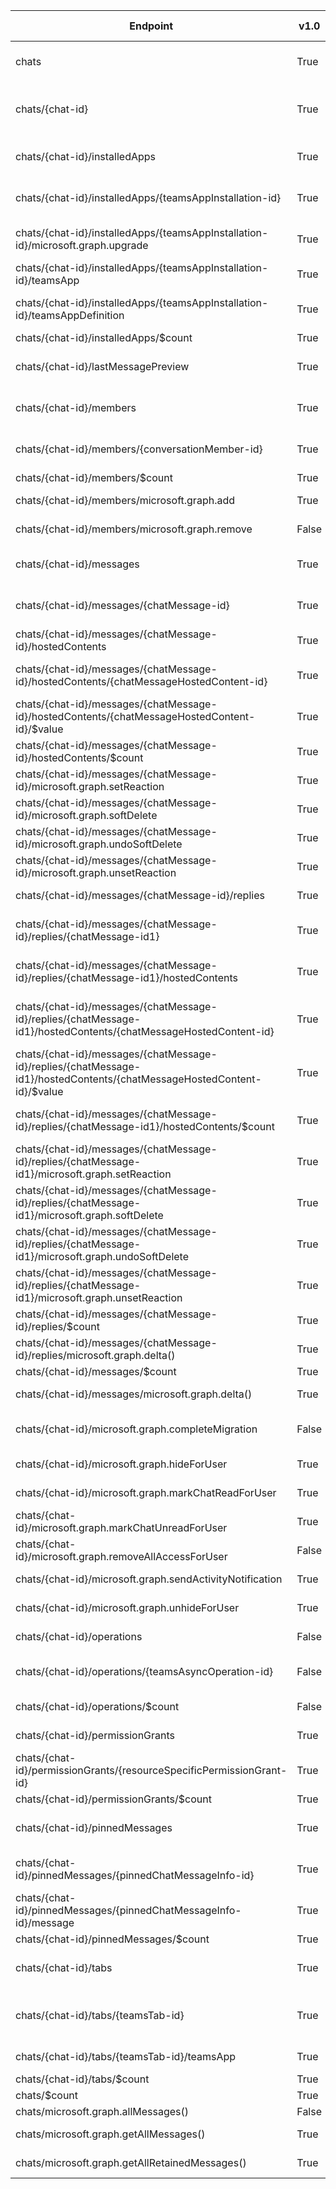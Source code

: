 | Endpoint | v1.0 | V1.0-Url | v1.0-Methods | v1.0-docs | beta | Beta-Url | Beta-Methods | Beta-Docs | Path | Root | Children | Segment |
| ----------| ----------| ----------| ----------| ----------| ----------| ----------| ----------| ----------| ----------| ----------| ----------| ----------|
| chats| True| https://graph.microsoft.com/v1.0/chats| Get Post| https://learn.microsoft.com/graph/api/chat-list?view=graph-rest-1.0 https://learn.microsoft.com/graph/api/chat-post?view=graph-rest-1.0| True| https://graph.microsoft.com/beta/chats| Get Post| https://learn.microsoft.com/graph/api/chat-list?view=graph-rest-beta https://learn.microsoft.com/graph/api/chat-post?view=graph-rest-beta| chats| chats| 5| chats|
| chats/{chat-id}| True| https://graph.microsoft.com/v1.0/chats/{chat-id}| Get Patch Delete| https://learn.microsoft.com/graph/api/chat-get?view=graph-rest-1.0 https://learn.microsoft.com/graph/api/chat-patch?view=graph-rest-1.0 https://learn.microsoft.com/graph/api/chat-delete?view=graph-rest-1.0| True| https://graph.microsoft.com/beta/chats/{chat-id}| Get Patch Delete| https://learn.microsoft.com/graph/api/chat-get?view=graph-rest-beta https://learn.microsoft.com/graph/api/chat-patch?view=graph-rest-beta https://learn.microsoft.com/graph/api/chat-delete?view=graph-rest-beta| chats {chat-id}| chats| 15| {chat-id}|
| chats/{chat-id}/installedApps| True| https://graph.microsoft.com/v1.0/chats/{chat-id}/installedApps| Get Post| https://learn.microsoft.com/graph/api/chat-list-installedapps?view=graph-rest-1.0 https://learn.microsoft.com/graph/api/chat-post-installedapps?view=graph-rest-1.0| True| https://graph.microsoft.com/beta/chats/{chat-id}/installedApps| Get Post| https://learn.microsoft.com/graph/api/chat-list-installedapps?view=graph-rest-beta https://learn.microsoft.com/graph/api/chat-post-installedapps?view=graph-rest-beta| chats {chat-id} installedApps| chats| 2| installedApps|
| chats/{chat-id}/installedApps/{teamsAppInstallation-id}| True| https://graph.microsoft.com/v1.0/chats/{chat-id}/installedApps/{teamsAppInstallation-id}| Get Patch Delete| https://learn.microsoft.com/graph/api/chat-get-installedapps?view=graph-rest-1.0  https://learn.microsoft.com/graph/api/chat-delete-installedapps?view=graph-rest-1.0| True| https://graph.microsoft.com/beta/chats/{chat-id}/installedApps/{teamsAppInstallation-id}| Get Patch Delete| https://learn.microsoft.com/graph/api/chat-get-installedapps?view=graph-rest-beta  https://learn.microsoft.com/graph/api/chat-delete-installedapps?view=graph-rest-beta| chats {chat-id} installedApps {teamsAppInstallation-id}| chats| 3| {teamsAppInstallation-id}|
| chats/{chat-id}/installedApps/{teamsAppInstallation-id}/microsoft.graph.upgrade| True| https://graph.microsoft.com/v1.0/chats/{chat-id}/installedApps/{teamsAppInstallation-id}/microsoft.graph.upgrade| Post| https://learn.microsoft.com/graph/api/chat-teamsappinstallation-upgrade?view=graph-rest-1.0| True| https://graph.microsoft.com/beta/chats/{chat-id}/installedApps/{teamsAppInstallation-id}/microsoft.graph.upgrade| Post| https://learn.microsoft.com/graph/api/chat-teamsappinstallation-upgrade?view=graph-rest-beta| chats {chat-id} installedApps {teamsAppInstallation-id} microsoft.graph.upgrade| chats| 0| microsoft.graph.upgrade|
| chats/{chat-id}/installedApps/{teamsAppInstallation-id}/teamsApp| True| https://graph.microsoft.com/v1.0/chats/{chat-id}/installedApps/{teamsAppInstallation-id}/teamsApp| Get| | True| https://graph.microsoft.com/beta/chats/{chat-id}/installedApps/{teamsAppInstallation-id}/teamsApp| Get| | chats {chat-id} installedApps {teamsAppInstallation-id} teamsApp| chats| 0| teamsApp|
| chats/{chat-id}/installedApps/{teamsAppInstallation-id}/teamsAppDefinition| True| https://graph.microsoft.com/v1.0/chats/{chat-id}/installedApps/{teamsAppInstallation-id}/teamsAppDefinition| Get| | True| https://graph.microsoft.com/beta/chats/{chat-id}/installedApps/{teamsAppInstallation-id}/teamsAppDefinition| Get| | chats {chat-id} installedApps {teamsAppInstallation-id} teamsAppDefinition| chats| 0| teamsAppDefinition|
| chats/{chat-id}/installedApps/$count| True| https://graph.microsoft.com/v1.0/chats/{chat-id}/installedApps/$count| Get| | True| https://graph.microsoft.com/beta/chats/{chat-id}/installedApps/$count| Get| | chats {chat-id} installedApps $count| chats| 0| $count|
| chats/{chat-id}/lastMessagePreview| True| https://graph.microsoft.com/v1.0/chats/{chat-id}/lastMessagePreview| Get Patch Delete|   | True| https://graph.microsoft.com/beta/chats/{chat-id}/lastMessagePreview| Get Patch Delete|   | chats {chat-id} lastMessagePreview| chats| 0| lastMessagePreview|
| chats/{chat-id}/members| True| https://graph.microsoft.com/v1.0/chats/{chat-id}/members| Get Post| https://learn.microsoft.com/graph/api/conversationmember-list?view=graph-rest-1.0 https://learn.microsoft.com/graph/api/chat-post-members?view=graph-rest-1.0| True| https://graph.microsoft.com/beta/chats/{chat-id}/members| Get Post|  https://learn.microsoft.com/graph/api/chat-post-members?view=graph-rest-beta| chats {chat-id} members| chats| 4| members|
| chats/{chat-id}/members/{conversationMember-id}| True| https://graph.microsoft.com/v1.0/chats/{chat-id}/members/{conversationMember-id}| Get Patch Delete| https://learn.microsoft.com/graph/api/chat-get-members?view=graph-rest-1.0  https://learn.microsoft.com/graph/api/chat-delete-members?view=graph-rest-1.0| True| https://graph.microsoft.com/beta/chats/{chat-id}/members/{conversationMember-id}| Get Patch Delete| https://learn.microsoft.com/graph/api/chat-get-members?view=graph-rest-beta  https://learn.microsoft.com/graph/api/chat-delete-members?view=graph-rest-beta| chats {chat-id} members {conversationMember-id}| chats| 0| {conversationMember-id}|
| chats/{chat-id}/members/$count| True| https://graph.microsoft.com/v1.0/chats/{chat-id}/members/$count| Get| | True| https://graph.microsoft.com/beta/chats/{chat-id}/members/$count| Get| | chats {chat-id} members $count| chats| 0| $count|
| chats/{chat-id}/members/microsoft.graph.add| True| https://graph.microsoft.com/v1.0/chats/{chat-id}/members/microsoft.graph.add| Post| https://learn.microsoft.com/graph/api/conversationmembers-add?view=graph-rest-1.0| True| https://graph.microsoft.com/beta/chats/{chat-id}/members/microsoft.graph.add| Post| https://learn.microsoft.com/graph/api/conversationmembers-add?view=graph-rest-beta| chats {chat-id} members microsoft.graph.add| chats| 0| microsoft.graph.add|
| chats/{chat-id}/members/microsoft.graph.remove| False| | | https://learn.microsoft.com/graph/api/conversationmembers-add?view=graph-rest-1.0| True| https://graph.microsoft.com/beta/chats/{chat-id}/members/microsoft.graph.remove| Post| | chats {chat-id} members microsoft.graph.remove| chats| 0| microsoft.graph.remove|
| chats/{chat-id}/messages| True| https://graph.microsoft.com/v1.0/chats/{chat-id}/messages| Get Post| https://learn.microsoft.com/graph/api/chat-list-messages?view=graph-rest-1.0 https://learn.microsoft.com/graph/api/chat-post-messages?view=graph-rest-1.0| True| https://graph.microsoft.com/beta/chats/{chat-id}/messages| Get Post| https://learn.microsoft.com/graph/api/chat-list-messages?view=graph-rest-beta https://learn.microsoft.com/graph/api/chat-post-messages?view=graph-rest-beta| chats {chat-id} messages| chats| 3| messages|
| chats/{chat-id}/messages/{chatMessage-id}| True| https://graph.microsoft.com/v1.0/chats/{chat-id}/messages/{chatMessage-id}| Get Patch Delete| https://learn.microsoft.com/graph/api/chatmessage-get?view=graph-rest-1.0  | True| https://graph.microsoft.com/beta/chats/{chat-id}/messages/{chatMessage-id}| Get Patch Delete| https://learn.microsoft.com/graph/api/chatmessage-get?view=graph-rest-beta  | chats {chat-id} messages {chatMessage-id}| chats| 6| {chatMessage-id}|
| chats/{chat-id}/messages/{chatMessage-id}/hostedContents| True| https://graph.microsoft.com/v1.0/chats/{chat-id}/messages/{chatMessage-id}/hostedContents| Get Post| https://learn.microsoft.com/graph/api/chatmessage-list-hostedcontents?view=graph-rest-1.0 | True| https://graph.microsoft.com/beta/chats/{chat-id}/messages/{chatMessage-id}/hostedContents| Get Post| https://learn.microsoft.com/graph/api/chatmessage-list-hostedcontents?view=graph-rest-beta | chats {chat-id} messages {chatMessage-id} hostedContents| chats| 2| hostedContents|
| chats/{chat-id}/messages/{chatMessage-id}/hostedContents/{chatMessageHostedContent-id}| True| https://graph.microsoft.com/v1.0/chats/{chat-id}/messages/{chatMessage-id}/hostedContents/{chatMessageHostedContent-id}| Get Patch Delete| https://learn.microsoft.com/graph/api/chatmessagehostedcontent-get?view=graph-rest-1.0  | True| https://graph.microsoft.com/beta/chats/{chat-id}/messages/{chatMessage-id}/hostedContents/{chatMessageHostedContent-id}| Get Patch Delete| https://learn.microsoft.com/graph/api/chatmessagehostedcontent-get?view=graph-rest-beta  | chats {chat-id} messages {chatMessage-id} hostedContents {chatMessageHostedContent-id}| chats| 1| {chatMessageHostedContent-id}|
| chats/{chat-id}/messages/{chatMessage-id}/hostedContents/{chatMessageHostedContent-id}/$value| True| https://graph.microsoft.com/v1.0/chats/{chat-id}/messages/{chatMessage-id}/hostedContents/{chatMessageHostedContent-id}/$value| Get Put Delete| https://learn.microsoft.com/graph/api/chatmessage-list-hostedcontents?view=graph-rest-1.0  | True| https://graph.microsoft.com/beta/chats/{chat-id}/messages/{chatMessage-id}/hostedContents/{chatMessageHostedContent-id}/$value| Get Put Delete| https://learn.microsoft.com/graph/api/chatmessage-list-hostedcontents?view=graph-rest-beta  | chats {chat-id} messages {chatMessage-id} hostedContents {chatMessageHostedContent-id} $value| chats| 0| $value|
| chats/{chat-id}/messages/{chatMessage-id}/hostedContents/$count| True| https://graph.microsoft.com/v1.0/chats/{chat-id}/messages/{chatMessage-id}/hostedContents/$count| Get| | True| https://graph.microsoft.com/beta/chats/{chat-id}/messages/{chatMessage-id}/hostedContents/$count| Get| | chats {chat-id} messages {chatMessage-id} hostedContents $count| chats| 0| $count|
| chats/{chat-id}/messages/{chatMessage-id}/microsoft.graph.setReaction| True| https://graph.microsoft.com/v1.0/chats/{chat-id}/messages/{chatMessage-id}/microsoft.graph.setReaction| Post| | True| https://graph.microsoft.com/beta/chats/{chat-id}/messages/{chatMessage-id}/microsoft.graph.setReaction| Post| | chats {chat-id} messages {chatMessage-id} microsoft.graph.setReaction| chats| 0| microsoft.graph.setReaction|
| chats/{chat-id}/messages/{chatMessage-id}/microsoft.graph.softDelete| True| https://graph.microsoft.com/v1.0/chats/{chat-id}/messages/{chatMessage-id}/microsoft.graph.softDelete| Post| https://learn.microsoft.com/graph/api/chatmessage-softdelete?view=graph-rest-1.0| True| https://graph.microsoft.com/beta/chats/{chat-id}/messages/{chatMessage-id}/microsoft.graph.softDelete| Post| https://learn.microsoft.com/graph/api/chatmessage-softdelete?view=graph-rest-beta| chats {chat-id} messages {chatMessage-id} microsoft.graph.softDelete| chats| 0| microsoft.graph.softDelete|
| chats/{chat-id}/messages/{chatMessage-id}/microsoft.graph.undoSoftDelete| True| https://graph.microsoft.com/v1.0/chats/{chat-id}/messages/{chatMessage-id}/microsoft.graph.undoSoftDelete| Post| https://learn.microsoft.com/graph/api/chatmessage-undosoftdelete?view=graph-rest-1.0| True| https://graph.microsoft.com/beta/chats/{chat-id}/messages/{chatMessage-id}/microsoft.graph.undoSoftDelete| Post| https://learn.microsoft.com/graph/api/chatmessage-undosoftdelete?view=graph-rest-beta| chats {chat-id} messages {chatMessage-id} microsoft.graph.undoSoftDelete| chats| 0| microsoft.graph.undoSoftDelete|
| chats/{chat-id}/messages/{chatMessage-id}/microsoft.graph.unsetReaction| True| https://graph.microsoft.com/v1.0/chats/{chat-id}/messages/{chatMessage-id}/microsoft.graph.unsetReaction| Post| | True| https://graph.microsoft.com/beta/chats/{chat-id}/messages/{chatMessage-id}/microsoft.graph.unsetReaction| Post| | chats {chat-id} messages {chatMessage-id} microsoft.graph.unsetReaction| chats| 0| microsoft.graph.unsetReaction|
| chats/{chat-id}/messages/{chatMessage-id}/replies| True| https://graph.microsoft.com/v1.0/chats/{chat-id}/messages/{chatMessage-id}/replies| Get Post|  | True| https://graph.microsoft.com/beta/chats/{chat-id}/messages/{chatMessage-id}/replies| Get Post|  | chats {chat-id} messages {chatMessage-id} replies| chats| 3| replies|
| chats/{chat-id}/messages/{chatMessage-id}/replies/{chatMessage-id1}| True| https://graph.microsoft.com/v1.0/chats/{chat-id}/messages/{chatMessage-id}/replies/{chatMessage-id1}| Get Patch Delete|   | True| https://graph.microsoft.com/beta/chats/{chat-id}/messages/{chatMessage-id}/replies/{chatMessage-id1}| Get Patch Delete|   | chats {chat-id} messages {chatMessage-id} replies {chatMessage-id1}| chats| 5| {chatMessage-id1}|
| chats/{chat-id}/messages/{chatMessage-id}/replies/{chatMessage-id1}/hostedContents| True| https://graph.microsoft.com/v1.0/chats/{chat-id}/messages/{chatMessage-id}/replies/{chatMessage-id1}/hostedContents| Get Post|  | True| https://graph.microsoft.com/beta/chats/{chat-id}/messages/{chatMessage-id}/replies/{chatMessage-id1}/hostedContents| Get Post|  | chats {chat-id} messages {chatMessage-id} replies {chatMessage-id1} hostedContents| chats| 2| hostedContents|
| chats/{chat-id}/messages/{chatMessage-id}/replies/{chatMessage-id1}/hostedContents/{chatMessageHostedContent-id}| True| https://graph.microsoft.com/v1.0/chats/{chat-id}/messages/{chatMessage-id}/replies/{chatMessage-id1}/hostedContents/{chatMessageHostedContent-id}| Get Patch Delete|   | True| https://graph.microsoft.com/beta/chats/{chat-id}/messages/{chatMessage-id}/replies/{chatMessage-id1}/hostedContents/{chatMessageHostedContent-id}| Get Patch Delete|   | chats {chat-id} messages {chatMessage-id} replies {chatMessage-id1} hostedContents {chatMessageHostedContent-id}| chats| 1| {chatMessageHostedContent-id}|
| chats/{chat-id}/messages/{chatMessage-id}/replies/{chatMessage-id1}/hostedContents/{chatMessageHostedContent-id}/$value| True| https://graph.microsoft.com/v1.0/chats/{chat-id}/messages/{chatMessage-id}/replies/{chatMessage-id1}/hostedContents/{chatMessageHostedContent-id}/$value| Get Put Delete|   | True| https://graph.microsoft.com/beta/chats/{chat-id}/messages/{chatMessage-id}/replies/{chatMessage-id1}/hostedContents/{chatMessageHostedContent-id}/$value| Get Put Delete|   | chats {chat-id} messages {chatMessage-id} replies {chatMessage-id1} hostedContents {chatMessageHostedContent-id} $value| chats| 0| $value|
| chats/{chat-id}/messages/{chatMessage-id}/replies/{chatMessage-id1}/hostedContents/$count| True| https://graph.microsoft.com/v1.0/chats/{chat-id}/messages/{chatMessage-id}/replies/{chatMessage-id1}/hostedContents/$count| Get| | True| https://graph.microsoft.com/beta/chats/{chat-id}/messages/{chatMessage-id}/replies/{chatMessage-id1}/hostedContents/$count| Get| | chats {chat-id} messages {chatMessage-id} replies {chatMessage-id1} hostedContents $count| chats| 0| $count|
| chats/{chat-id}/messages/{chatMessage-id}/replies/{chatMessage-id1}/microsoft.graph.setReaction| True| https://graph.microsoft.com/v1.0/chats/{chat-id}/messages/{chatMessage-id}/replies/{chatMessage-id1}/microsoft.graph.setReaction| Post| | True| https://graph.microsoft.com/beta/chats/{chat-id}/messages/{chatMessage-id}/replies/{chatMessage-id1}/microsoft.graph.setReaction| Post| | chats {chat-id} messages {chatMessage-id} replies {chatMessage-id1} microsoft.graph.setReaction| chats| 0| microsoft.graph.setReaction|
| chats/{chat-id}/messages/{chatMessage-id}/replies/{chatMessage-id1}/microsoft.graph.softDelete| True| https://graph.microsoft.com/v1.0/chats/{chat-id}/messages/{chatMessage-id}/replies/{chatMessage-id1}/microsoft.graph.softDelete| Post| https://learn.microsoft.com/graph/api/chatmessage-softdelete?view=graph-rest-1.0| True| https://graph.microsoft.com/beta/chats/{chat-id}/messages/{chatMessage-id}/replies/{chatMessage-id1}/microsoft.graph.softDelete| Post| https://learn.microsoft.com/graph/api/chatmessage-softdelete?view=graph-rest-beta| chats {chat-id} messages {chatMessage-id} replies {chatMessage-id1} microsoft.graph.softDelete| chats| 0| microsoft.graph.softDelete|
| chats/{chat-id}/messages/{chatMessage-id}/replies/{chatMessage-id1}/microsoft.graph.undoSoftDelete| True| https://graph.microsoft.com/v1.0/chats/{chat-id}/messages/{chatMessage-id}/replies/{chatMessage-id1}/microsoft.graph.undoSoftDelete| Post| https://learn.microsoft.com/graph/api/chatmessage-undosoftdelete?view=graph-rest-1.0| True| https://graph.microsoft.com/beta/chats/{chat-id}/messages/{chatMessage-id}/replies/{chatMessage-id1}/microsoft.graph.undoSoftDelete| Post| https://learn.microsoft.com/graph/api/chatmessage-undosoftdelete?view=graph-rest-beta| chats {chat-id} messages {chatMessage-id} replies {chatMessage-id1} microsoft.graph.undoSoftDelete| chats| 0| microsoft.graph.undoSoftDelete|
| chats/{chat-id}/messages/{chatMessage-id}/replies/{chatMessage-id1}/microsoft.graph.unsetReaction| True| https://graph.microsoft.com/v1.0/chats/{chat-id}/messages/{chatMessage-id}/replies/{chatMessage-id1}/microsoft.graph.unsetReaction| Post| | True| https://graph.microsoft.com/beta/chats/{chat-id}/messages/{chatMessage-id}/replies/{chatMessage-id1}/microsoft.graph.unsetReaction| Post| | chats {chat-id} messages {chatMessage-id} replies {chatMessage-id1} microsoft.graph.unsetReaction| chats| 0| microsoft.graph.unsetReaction|
| chats/{chat-id}/messages/{chatMessage-id}/replies/$count| True| https://graph.microsoft.com/v1.0/chats/{chat-id}/messages/{chatMessage-id}/replies/$count| Get| | True| https://graph.microsoft.com/beta/chats/{chat-id}/messages/{chatMessage-id}/replies/$count| Get| | chats {chat-id} messages {chatMessage-id} replies $count| chats| 0| $count|
| chats/{chat-id}/messages/{chatMessage-id}/replies/microsoft.graph.delta()| True| https://graph.microsoft.com/v1.0/chats/{chat-id}/messages/{chatMessage-id}/replies/microsoft.graph.delta()| Get| https://learn.microsoft.com/graph/api/chatmessage-delta?view=graph-rest-1.0| True| https://graph.microsoft.com/beta/chats/{chat-id}/messages/{chatMessage-id}/replies/microsoft.graph.delta()| Get| https://learn.microsoft.com/graph/api/chatmessage-delta?view=graph-rest-beta| chats {chat-id} messages {chatMessage-id} replies microsoft.graph.delta()| chats| 0| microsoft.graph.delta()|
| chats/{chat-id}/messages/$count| True| https://graph.microsoft.com/v1.0/chats/{chat-id}/messages/$count| Get| | True| https://graph.microsoft.com/beta/chats/{chat-id}/messages/$count| Get| | chats {chat-id} messages $count| chats| 0| $count|
| chats/{chat-id}/messages/microsoft.graph.delta()| True| https://graph.microsoft.com/v1.0/chats/{chat-id}/messages/microsoft.graph.delta()| Get| https://learn.microsoft.com/graph/api/chatmessage-delta?view=graph-rest-1.0| True| https://graph.microsoft.com/beta/chats/{chat-id}/messages/microsoft.graph.delta()| Get| https://learn.microsoft.com/graph/api/chatmessage-delta?view=graph-rest-beta| chats {chat-id} messages microsoft.graph.delta()| chats| 0| microsoft.graph.delta()|
| chats/{chat-id}/microsoft.graph.completeMigration| False| | | https://learn.microsoft.com/graph/api/chat-list-messages?view=graph-rest-1.0 https://learn.microsoft.com/graph/api/chat-post-messages?view=graph-rest-1.0| True| https://graph.microsoft.com/beta/chats/{chat-id}/microsoft.graph.completeMigration| Post| | chats {chat-id} microsoft.graph.completeMigration| chats| 0| microsoft.graph.completeMigration|
| chats/{chat-id}/microsoft.graph.hideForUser| True| https://graph.microsoft.com/v1.0/chats/{chat-id}/microsoft.graph.hideForUser| Post| https://learn.microsoft.com/graph/api/chat-hideforuser?view=graph-rest-1.0| True| https://graph.microsoft.com/beta/chats/{chat-id}/microsoft.graph.hideForUser| Post| https://learn.microsoft.com/graph/api/chat-hideforuser?view=graph-rest-beta| chats {chat-id} microsoft.graph.hideForUser| chats| 0| microsoft.graph.hideForUser|
| chats/{chat-id}/microsoft.graph.markChatReadForUser| True| https://graph.microsoft.com/v1.0/chats/{chat-id}/microsoft.graph.markChatReadForUser| Post| https://learn.microsoft.com/graph/api/chat-markchatreadforuser?view=graph-rest-1.0| True| https://graph.microsoft.com/beta/chats/{chat-id}/microsoft.graph.markChatReadForUser| Post| https://learn.microsoft.com/graph/api/chat-markchatreadforuser?view=graph-rest-beta| chats {chat-id} microsoft.graph.markChatReadForUser| chats| 0| microsoft.graph.markChatReadForUser|
| chats/{chat-id}/microsoft.graph.markChatUnreadForUser| True| https://graph.microsoft.com/v1.0/chats/{chat-id}/microsoft.graph.markChatUnreadForUser| Post| https://learn.microsoft.com/graph/api/chat-markchatunreadforuser?view=graph-rest-1.0| True| https://graph.microsoft.com/beta/chats/{chat-id}/microsoft.graph.markChatUnreadForUser| Post| https://learn.microsoft.com/graph/api/chat-markchatunreadforuser?view=graph-rest-beta| chats {chat-id} microsoft.graph.markChatUnreadForUser| chats| 0| microsoft.graph.markChatUnreadForUser|
| chats/{chat-id}/microsoft.graph.removeAllAccessForUser| False| | | https://learn.microsoft.com/graph/api/chat-markchatunreadforuser?view=graph-rest-1.0| True| https://graph.microsoft.com/beta/chats/{chat-id}/microsoft.graph.removeAllAccessForUser| Post| https://learn.microsoft.com/graph/api/chat-removeallaccessforuser?view=graph-rest-beta| chats {chat-id} microsoft.graph.removeAllAccessForUser| chats| 0| microsoft.graph.removeAllAccessForUser|
| chats/{chat-id}/microsoft.graph.sendActivityNotification| True| https://graph.microsoft.com/v1.0/chats/{chat-id}/microsoft.graph.sendActivityNotification| Post| https://learn.microsoft.com/graph/api/chat-sendactivitynotification?view=graph-rest-1.0| True| https://graph.microsoft.com/beta/chats/{chat-id}/microsoft.graph.sendActivityNotification| Post| https://learn.microsoft.com/graph/api/chat-sendactivitynotification?view=graph-rest-beta| chats {chat-id} microsoft.graph.sendActivityNotification| chats| 0| microsoft.graph.sendActivityNotification|
| chats/{chat-id}/microsoft.graph.unhideForUser| True| https://graph.microsoft.com/v1.0/chats/{chat-id}/microsoft.graph.unhideForUser| Post| https://learn.microsoft.com/graph/api/chat-unhideforuser?view=graph-rest-1.0| True| https://graph.microsoft.com/beta/chats/{chat-id}/microsoft.graph.unhideForUser| Post| https://learn.microsoft.com/graph/api/chat-unhideforuser?view=graph-rest-beta| chats {chat-id} microsoft.graph.unhideForUser| chats| 0| microsoft.graph.unhideForUser|
| chats/{chat-id}/operations| False| | | https://learn.microsoft.com/graph/api/chat-unhideforuser?view=graph-rest-1.0| True| https://graph.microsoft.com/beta/chats/{chat-id}/operations| Get Post| https://learn.microsoft.com/graph/api/chat-list-operations?view=graph-rest-beta | chats {chat-id} operations| chats| 2| operations|
| chats/{chat-id}/operations/{teamsAsyncOperation-id}| False| | | https://learn.microsoft.com/graph/api/chat-unhideforuser?view=graph-rest-1.0| True| https://graph.microsoft.com/beta/chats/{chat-id}/operations/{teamsAsyncOperation-id}| Get Patch Delete| https://learn.microsoft.com/graph/api/teamsasyncoperation-get?view=graph-rest-beta  | chats {chat-id} operations {teamsAsyncOperation-id}| chats| 0| {teamsAsyncOperation-id}|
| chats/{chat-id}/operations/$count| False| | | https://learn.microsoft.com/graph/api/chat-unhideforuser?view=graph-rest-1.0| True| https://graph.microsoft.com/beta/chats/{chat-id}/operations/$count| Get| | chats {chat-id} operations $count| chats| 0| $count|
| chats/{chat-id}/permissionGrants| True| https://graph.microsoft.com/v1.0/chats/{chat-id}/permissionGrants| Get Post| https://learn.microsoft.com/graph/api/chat-list-permissiongrants?view=graph-rest-1.0 | True| https://graph.microsoft.com/beta/chats/{chat-id}/permissionGrants| Get Post| https://learn.microsoft.com/graph/api/chat-list-permissiongrants?view=graph-rest-beta | chats {chat-id} permissionGrants| chats| 2| permissionGrants|
| chats/{chat-id}/permissionGrants/{resourceSpecificPermissionGrant-id}| True| https://graph.microsoft.com/v1.0/chats/{chat-id}/permissionGrants/{resourceSpecificPermissionGrant-id}| Get Patch Delete|   | True| https://graph.microsoft.com/beta/chats/{chat-id}/permissionGrants/{resourceSpecificPermissionGrant-id}| Get Patch Delete|   | chats {chat-id} permissionGrants {resourceSpecificPermissionGrant-id}| chats| 0| {resourceSpecificPermissionGrant-id}|
| chats/{chat-id}/permissionGrants/$count| True| https://graph.microsoft.com/v1.0/chats/{chat-id}/permissionGrants/$count| Get| | True| https://graph.microsoft.com/beta/chats/{chat-id}/permissionGrants/$count| Get| | chats {chat-id} permissionGrants $count| chats| 0| $count|
| chats/{chat-id}/pinnedMessages| True| https://graph.microsoft.com/v1.0/chats/{chat-id}/pinnedMessages| Get Post| https://learn.microsoft.com/graph/api/chat-list-pinnedmessages?view=graph-rest-1.0 https://learn.microsoft.com/graph/api/chat-post-pinnedmessages?view=graph-rest-1.0| True| https://graph.microsoft.com/beta/chats/{chat-id}/pinnedMessages| Get Post| https://learn.microsoft.com/graph/api/chat-list-pinnedmessages?view=graph-rest-beta https://learn.microsoft.com/graph/api/chat-post-pinnedmessages?view=graph-rest-beta| chats {chat-id} pinnedMessages| chats| 2| pinnedMessages|
| chats/{chat-id}/pinnedMessages/{pinnedChatMessageInfo-id}| True| https://graph.microsoft.com/v1.0/chats/{chat-id}/pinnedMessages/{pinnedChatMessageInfo-id}| Get Patch Delete|   https://learn.microsoft.com/graph/api/chat-delete-pinnedmessages?view=graph-rest-1.0| True| https://graph.microsoft.com/beta/chats/{chat-id}/pinnedMessages/{pinnedChatMessageInfo-id}| Get Patch Delete|   https://learn.microsoft.com/graph/api/chat-delete-pinnedmessages?view=graph-rest-beta| chats {chat-id} pinnedMessages {pinnedChatMessageInfo-id}| chats| 1| {pinnedChatMessageInfo-id}|
| chats/{chat-id}/pinnedMessages/{pinnedChatMessageInfo-id}/message| True| https://graph.microsoft.com/v1.0/chats/{chat-id}/pinnedMessages/{pinnedChatMessageInfo-id}/message| Get| | True| https://graph.microsoft.com/beta/chats/{chat-id}/pinnedMessages/{pinnedChatMessageInfo-id}/message| Get| | chats {chat-id} pinnedMessages {pinnedChatMessageInfo-id} message| chats| 0| message|
| chats/{chat-id}/pinnedMessages/$count| True| https://graph.microsoft.com/v1.0/chats/{chat-id}/pinnedMessages/$count| Get| | True| https://graph.microsoft.com/beta/chats/{chat-id}/pinnedMessages/$count| Get| | chats {chat-id} pinnedMessages $count| chats| 0| $count|
| chats/{chat-id}/tabs| True| https://graph.microsoft.com/v1.0/chats/{chat-id}/tabs| Get Post| https://learn.microsoft.com/graph/api/chat-list-tabs?view=graph-rest-1.0 https://learn.microsoft.com/graph/api/chat-post-tabs?view=graph-rest-1.0| True| https://graph.microsoft.com/beta/chats/{chat-id}/tabs| Get Post| https://learn.microsoft.com/graph/api/chat-list-tabs?view=graph-rest-beta https://learn.microsoft.com/graph/api/chat-post-tabs?view=graph-rest-beta| chats {chat-id} tabs| chats| 2| tabs|
| chats/{chat-id}/tabs/{teamsTab-id}| True| https://graph.microsoft.com/v1.0/chats/{chat-id}/tabs/{teamsTab-id}| Get Patch Delete| https://learn.microsoft.com/graph/api/chat-get-tabs?view=graph-rest-1.0 https://learn.microsoft.com/graph/api/chat-patch-tabs?view=graph-rest-1.0 https://learn.microsoft.com/graph/api/chat-delete-tabs?view=graph-rest-1.0| True| https://graph.microsoft.com/beta/chats/{chat-id}/tabs/{teamsTab-id}| Get Patch Delete| https://learn.microsoft.com/graph/api/chat-get-tabs?view=graph-rest-beta https://learn.microsoft.com/graph/api/chat-patch-tabs?view=graph-rest-beta https://learn.microsoft.com/graph/api/chat-delete-tabs?view=graph-rest-beta| chats {chat-id} tabs {teamsTab-id}| chats| 1| {teamsTab-id}|
| chats/{chat-id}/tabs/{teamsTab-id}/teamsApp| True| https://graph.microsoft.com/v1.0/chats/{chat-id}/tabs/{teamsTab-id}/teamsApp| Get| | True| https://graph.microsoft.com/beta/chats/{chat-id}/tabs/{teamsTab-id}/teamsApp| Get| | chats {chat-id} tabs {teamsTab-id} teamsApp| chats| 0| teamsApp|
| chats/{chat-id}/tabs/$count| True| https://graph.microsoft.com/v1.0/chats/{chat-id}/tabs/$count| Get| | True| https://graph.microsoft.com/beta/chats/{chat-id}/tabs/$count| Get| | chats {chat-id} tabs $count| chats| 0| $count|
| chats/$count| True| https://graph.microsoft.com/v1.0/chats/$count| Get| | True| https://graph.microsoft.com/beta/chats/$count| Get| | chats $count| chats| 0| $count|
| chats/microsoft.graph.allMessages()| False| | | | True| https://graph.microsoft.com/beta/chats/microsoft.graph.allMessages()| Get| | chats microsoft.graph.allMessages()| chats| 0| microsoft.graph.allMessages()|
| chats/microsoft.graph.getAllMessages()| True| https://graph.microsoft.com/v1.0/chats/microsoft.graph.getAllMessages()| Get| https://learn.microsoft.com/graph/api/chats-getallmessages?view=graph-rest-1.0| True| https://graph.microsoft.com/beta/chats/microsoft.graph.getAllMessages()| Get| https://learn.microsoft.com/graph/api/chats-getallmessages?view=graph-rest-beta| chats microsoft.graph.getAllMessages()| chats| 0| microsoft.graph.getAllMessages()|
| chats/microsoft.graph.getAllRetainedMessages()| True| https://graph.microsoft.com/v1.0/chats/microsoft.graph.getAllRetainedMessages()| Get| https://learn.microsoft.com/graph/api/chat-getallretainedmessages?view=graph-rest-1.0| True| https://graph.microsoft.com/beta/chats/microsoft.graph.getAllRetainedMessages()| Get| https://learn.microsoft.com/graph/api/chat-getallretainedmessages?view=graph-rest-beta| chats microsoft.graph.getAllRetainedMessages()| chats| 0| microsoft.graph.getAllRetainedMessages()|
